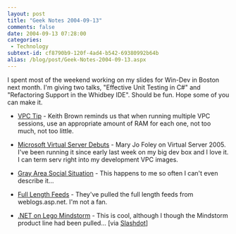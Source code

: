 ```yaml
---
layout: post
title: "Geek Notes 2004-09-13"
comments: false
date: 2004-09-13 07:28:00
categories:
 - Technology
subtext-id: cf8790b9-120f-4ad4-b542-69380992b64b
alias: /blog/post/Geek-Notes-2004-09-13.aspx
---
```



I spent most of the weekend working on my slides for Win-Dev in Boston next month. I'm giving two talks, "Effective Unit Testing in C#" and "Refactoring Support in the Whidbey IDE". Should be fun. Hope some of you can make it.

  * [VPC Tip](http://pluralsight.com/blogs/keith/archive/2004/09/07/2194.aspx) - Keith Brown reminds us that when running multiple VPC sessions, use an appropriate amount of RAM for each one, not too much, not too little.
  * [Microsoft Virtual Server Debuts](http://www.microsoft-watch.com/article2/0,1995,1644199,00.asp?kc=MWRSS02129TX1K0000535) - Mary Jo Foley on Virtual Server 2005. I've been running it since early last week on my big dev box and I love it. I can term serv right into my development VPC images.
  * [Gray Area Social Situation](http://www.dilbert.com/comics/dilbert/archive/dilbert-20040910.html) - This happens to me so often I can't even describe it...
  * [Full Length Feeds](http://weblogs.asp.net/nunitaddin/archive/2004/09/11/228224.aspx) - They've pulled the full length feeds from weblogs.asp.net. I'm not a fan.

  * [.NET on Lego Mindstorm](http://www.dcl.hpi.uni-potsdam.de/services/weblog/) - This is cool, although I though the Mindstorm product line had been pulled... [via [Slashdot](http://slashdot.org/article.pl?sid=04/09/12/1918221)]
